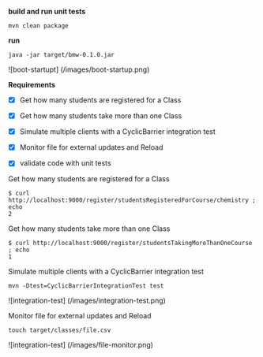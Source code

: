 

**build and run unit tests**

```
mvn clean package
```

**run**
```
java -jar target/bmw-0.1.0.jar
```
![boot-startupt] (/images/boot-startup.png)

**Requirements**

- [x] Get how many students are registered for a Class
- [x] Get how many students take more than one Class
- [x] Simulate multiple clients with a CyclicBarrier integration test
- [x] Monitor file for external updates and Reload
- [x] validate code with unit tests


Get how many students are registered for a Class
```
$ curl http://localhost:9000/register/studentsRegisteredForCourse/chemistry ; echo
2
```
Get how many students take more than one Class
```
$ curl http://localhost:9000/register/studentsTakingMoreThanOneCourse ; echo
1
```
Simulate multiple clients with a CyclicBarrier integration test
```
mvn -Dtest=CyclicBarrierIntegrationTest test
```
![integration-test] (/images/integration-test.png)

Monitor file for external updates and Reload
```
touch target/classes/file.csv 
```

![integration-test] (/images/file-monitor.png)






